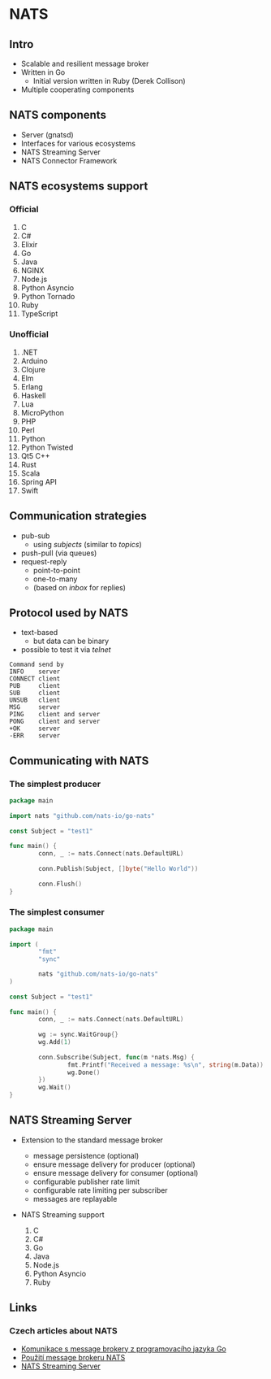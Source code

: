 # NATS

## Intro

* Scalable and resilient message broker
* Written in Go
    - Initial version written in Ruby (Derek Collison)
* Multiple cooperating components

## NATS components

* Server (gnatsd)
* Interfaces for various ecosystems
* NATS Streaming Server
* NATS Connector Framework

## NATS ecosystems support

### Official

1. C
1. C#
1. Elixir
1. Go
1. Java
1. NGINX
1. Node.js
1. Python Asyncio
1. Python Tornado
1. Ruby
1. TypeScript

### Unofficial

1. .NET
1. Arduino
1. Clojure
1. Elm
1. Erlang
1. Haskell
1. Lua
1. MicroPython
1. PHP
1. Perl
1. Python
1. Python Twisted
1. Qt5 C++
1. Rust
1. Scala
1. Spring API
1. Swift

## Communication strategies

* pub-sub
    - using *subjects* (similar to *topics*)
* push-pull (via queues)
* request-reply
    - point-to-point
    - one-to-many
    - (based on *inbox* for replies)


## Protocol used by NATS

* text-based
    - but data can be binary
* possible to test it via *telnet*

```
Command send by
INFO 	server
CONNECT client
PUB 	client
SUB 	client
UNSUB 	client
MSG 	server
PING 	client and server
PONG 	client and server
+OK 	server
-ERR 	server
```

## Communicating with NATS

### The simplest producer

```go
package main
 
import nats "github.com/nats-io/go-nats"
 
const Subject = "test1"
 
func main() {
        conn, _ := nats.Connect(nats.DefaultURL)
 
        conn.Publish(Subject, []byte("Hello World"))
 
        conn.Flush()
}
```

### The simplest consumer

```go
package main
 
import (
        "fmt"
        "sync"

        nats "github.com/nats-io/go-nats"
)
 
const Subject = "test1"
 
func main() {
        conn, _ := nats.Connect(nats.DefaultURL)
 
        wg := sync.WaitGroup{}
        wg.Add(1)
 
        conn.Subscribe(Subject, func(m *nats.Msg) {
                fmt.Printf("Received a message: %s\n", string(m.Data))
                wg.Done()
        })
        wg.Wait()
}
```

## NATS Streaming Server

* Extension to the standard message broker
    - message persistence (optional)
    - ensure message delivery for producer (optional)
    - ensure message delivery for consumer (optional)
    - configurable publisher rate limit
    - configurable rate limiting per subscriber
    - messages are replayable

* NATS Streaming support
    1. C
    1. C#
    1. Go
    1. Java
    1. Node.js
    1. Python Asyncio
    1. Ruby

## Links

### Czech articles about NATS

* [Komunikace s message brokery z programovacího jazyka Go](https://www.root.cz/clanky/komunikace-s-message-brokery-z-programovaciho-jazyka-go/#k15)
* [Použití message brokeru NATS](https://www.root.cz/clanky/pouziti-message-brokeru-nats/)
* [NATS Streaming Server](https://www.root.cz/clanky/nats-streaming-server/)

